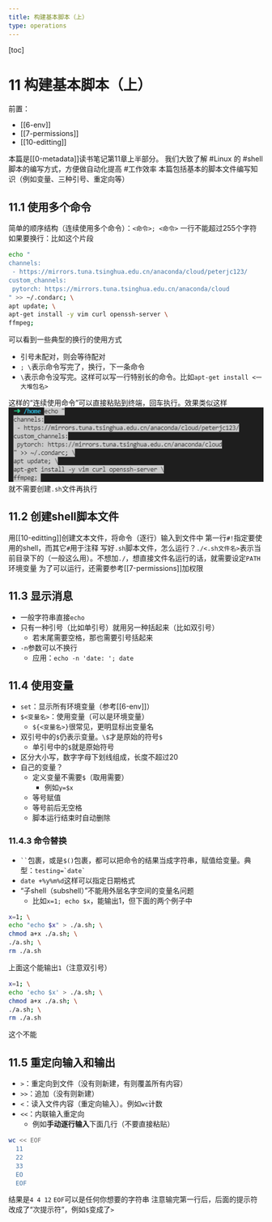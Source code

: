 ```yaml
---
title: 构建基本脚本（上）
type: operations
---
```


[toc]
# 11 构建基本脚本（上）
前置：
- [[6-env]]
- [[7-permissions]]
- [[10-editting]]

本篇是[[0-metadata]]读书笔记第11章上半部分。
我们大致了解 #Linux 的 #shell 脚本的编写方式，方便做自动化提高 #工作效率
本篇包括基本的脚本文件编写知识（例如变量、三种引号、重定向等）
## 11.1 使用多个命令
简单的顺序结构（连续使用多个命令）：`<命令>; <命令>`
一行不能超过255个字符
如果要换行：比如这个片段
```sh
echo "
channels:
 - https://mirrors.tuna.tsinghua.edu.cn/anaconda/cloud/peterjc123/
custom_channels:
 pytorch: https://mirrors.tuna.tsinghua.edu.cn/anaconda/cloud
" >> ~/.condarc; \
apt update; \
apt-get install -y vim curl openssh-server \
ffmpeg;
```
可以看到一些典型的换行的使用方式
- 引号未配对，则会等待配对
- `; \`表示命令写完了，换行，下一条命令
- `\`表示命令没写完。这样可以写一行特别长的命令。比如`apt-get install <一大堆包名>`

这样的“连续使用命令”可以直接粘贴到终端，回车执行。效果类似这样
![](11/multiple-cmd.png)
就不需要创建`.sh`文件再执行
## 11.2 创建shell脚本文件
用[[10-editting]]创建文本文件，将命令（逐行）输入到文件中
第一行`#!`指定要使用的shell，而其它`#`用于注释
写好`.sh`脚本文件，怎么运行？`./<.sh文件名>`表示当前目录下的（一般这么用）。不想加`./`，想直接文件名运行的话，就需要设定`PATH`环境变量
为了可以运行，还需要参考[[7-permissions]]加权限
## 11.3 显示消息
- 一般字符串直接`echo`
- 只有一种引号（比如单引号）就用另一种括起来（比如双引号）
  - 若末尾需要空格，那也需要引号括起来
- `-n`参数可以不换行
  - 应用：`echo -n 'date: '; date`
## 11.4 使用变量
- `set`：显示所有环境变量（参考[[6-env]]）
- `$<变量名>`：使用变量（可以是环境变量）
  - `${<变量名>}`很常见，更明显标出变量名
- 双引号中的`$`仍表示变量。`\$`才是原始的符号`$`
  - 单引号中的`$`就是原始符号
- 区分大小写，数字字母下划线组成，长度不超过20
- 自己的变量？
  - 定义变量不需要`$`（取用需要）
    - 例如`y=$x`
  - 等号赋值
  - 等号前后无空格
  - 脚本运行结束时自动删除
### 11.4.3 命令替换
- <code>&#96;&#96;</code>包裹，或是`$()`包裹，都可以把命令的结果当成字符串，赋值给变量。典型：<code>testing=&#96;date&#96;</code>
- `date +%y%m%d`这样可以指定日期格式
- “子shell（subshell）”不能用外层名字空间的变量名问题
  - 比如`x=1; echo $x`，能输出1，但下面的两个例子中
```sh
x=1; \
echo "echo $x" > ./a.sh; \
chmod a+x ./a.sh; \
./a.sh; \
rm ./a.sh
```
上面这个能输出`1`（注意双引号）
```sh
x=1; \
echo 'echo $x' > ./a.sh; \
chmod a+x ./a.sh; \
./a.sh; \
rm ./a.sh
```
这个不能
## 11.5 重定向输入和输出
- `>`：重定向到文件（没有则新建，有则覆盖所有内容）
- `>>`：追加（没有则新建）
- `<`：读入文件内容（重定向输入）。例如`wc`计数
- `<<`：内联输入重定向
  - 例如**手动逐行输入**下面几行（不要直接粘贴）
```sh
wc << EOF
  11
  22
  33
  EO
  EOF
```
结果是`4 4 12`
`EOF`可以是任何你想要的字符串
注意输完第一行后，后面的提示符改成了“次提示符”，例如`$`变成了`>`
